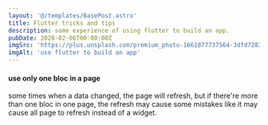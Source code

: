 ```yaml
---
layout: '@/templates/BasePost.astro'
title: Flutter tricks and tips
description: some experience of using flutter to build an app.
pubDate: 2020-02-06T00:00:00Z
imgSrc: 'https://plus.unsplash.com/premium_photo-1661877737564-3dfd7282efcb?w=800&auto=format&fit=crop&q=60&ixlib=rb-4.0.3&ixid=M3wxMjA3fDB8MHxzZWFyY2h8MXx8Zmx1dHRlcnxlbnwwfHwwfHx8MA%3D%3D'
imgAlt: 'use flutter to build an app'
---
```


#### use only one bloc in a page

some times when a data changed, the page will refresh, but if there're more than one bloc in one page, the refresh may cause some mistakes like it may cause all page to refresh instead of a widget.
